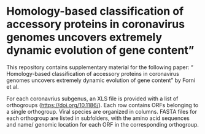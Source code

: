 # Homology-based classification of accessory proteins in coronavirus genomes uncovers extremely dynamic evolution of gene content”


This repository contains supplementary material for the following paper: “ Homology-based classification of accessory proteins in coronavirus genomes uncovers extremely dynamic evolution of gene content” by Forni et al.

For each coronavrius subgenus, an XLS file is provided with a list of orthogroups (https://doi.org/10.1186/). Each row contains ORFs belonging to a single orthogroup. Viral species are organized in columns.
FASTA files for each orthogroup are listed in subfolders, with the amino acid sequences and name/ genomic location for each ORF in the corresponding orthogroup.
